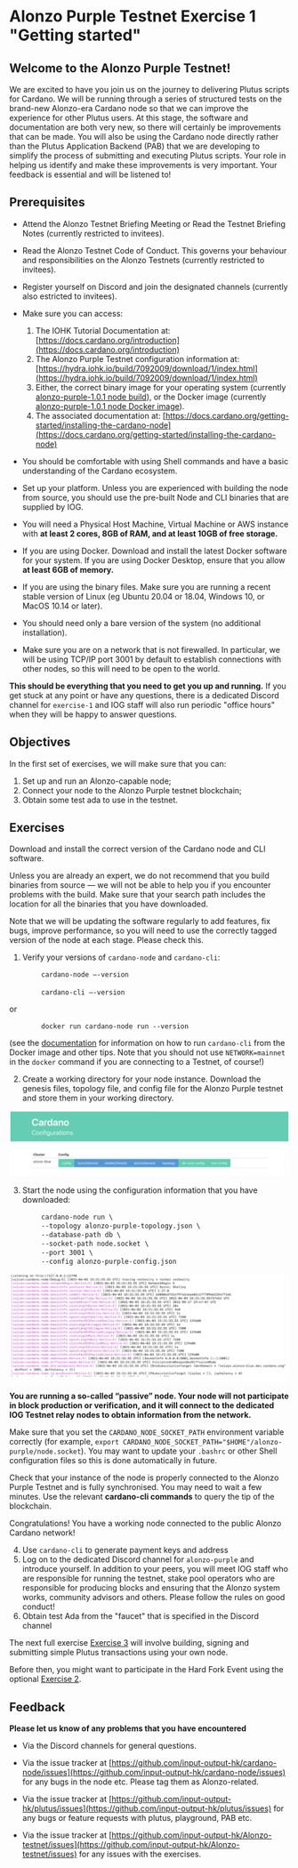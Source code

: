 # Alonzo Purple Testnet Exercise 1 "Getting started"

## Welcome to the Alonzo Purple Testnet!  

We are excited to have you join us on the journey to delivering Plutus scripts for Cardano.  We will be running through a series of structured tests on the brand-new Alonzo-era Cardano node so that we can improve the experience for other Plutus users.  At this stage, the software and documentation are both very new, so there will certainly be improvements that can be made.  You will also be using the Cardano node directly rather than the Plutus Application Backend (PAB) that we are developing to simplify the process of submitting and executing Plutus scripts. Your role in helping us identify and make these improvements is very important.  Your feedback is essential and will be listened to!

## Prerequisites

- Attend the Alonzo Testnet Briefing Meeting or Read the Testnet Briefing Notes (currently restricted to invitees).
- Read the Alonzo Testnet Code of Conduct.  This governs your behaviour and responsibilities on the Alonzo Testnets (currently restricted to invitees).
- Register yourself on Discord and join the designated channels (currently also estricted to invitees).
- Make sure you can access:


	1. The IOHK Tutorial Documentation at: [https://docs.cardano.org/introduction](https://docs.cardano.org/introduction)
	2. The Alonzo Purple Testnet configuration information at: [https://hydra.iohk.io/build/7092009/download/1/index.html](https://hydra.iohk.io/build/7092009/download/1/index.html)
	3. Either, the correct binary image for your operating system (currently [alonzo-purple-1.0.1 node build](https://github.com/input-output-hk/cardano-node/actions/runs/1104674085)), or
the Docker image (currently [alonzo-purple-1.0.1 node Docker image](https://hub.docker.com/layers/inputoutput/cardano-node/alonzo-purple-1.0.1/images/sha256-c6c91851ae1f9db8975030fd51ad7a2f0f2f30e8d23ae4239114b1ef8931599c?context=explore)).
	4. The associated documentation at: [https://docs.cardano.org/getting-started/installing-the-cardano-node](https://docs.cardano.org/getting-started/installing-the-cardano-node)


- You should be comfortable with using Shell commands and have a basic understanding of the Cardano ecosystem.

- Set up your platform.  Unless you are experienced with building the node from source, you should use the pre-built Node and CLI binaries that are supplied by IOG.

- You will need a Physical Host Machine, Virtual Machine or AWS instance with **at least 2 cores, 8GB of RAM, and at least 10GB of free storage.**
- If you are using Docker.
Download and install the latest Docker software for your system.  If you are using Docker Desktop, ensure that you allow **at least 6GB of memory.**
- If you are using the binary files.
Make sure you are running a recent stable version of Linux (eg Ubuntu 20.04 or 18.04, Windows 10, or MacOS 10.14 or later).  


- You should need only a bare version of the system (no additional installation).

- Make sure you are on a network that is not firewalled. In particular, we will be using TCP/IP port 3001 by default to establish connections with other nodes, so this will need to be open to the world.

**This should be everything that you need to get you up and running.**
 If you get stuck at any point or have any questions, there is a dedicated Discord channel for `exercise-1` and IOG staff will also run periodic "office hours" when they will be happy to answer questions.

## Objectives

In the first set of exercises, we will make sure that you can:

1. Set up and run an Alonzo-capable node;
2. Connect your node to the Alonzo Purple testnet blockchain;
3. Obtain some test ada to use in the testnet.

## Exercises

Download and install the correct version of the Cardano node and CLI software.  

Unless you are already an expert, we do not recommend that you build binaries from source — we will not be able to help you if you encounter problems with the build. Make sure that your search path includes the location for all the binaries that you have downloaded.

Note that we will be updating the software regularly to add features, fix bugs, improve performance, so you will need to use the correctly tagged version of the node at each stage.  Please check this.

1. Verify your versions of `cardano-node` and `cardano-cli`:

```
		cardano-node –-version

		cardano-cli –-version
```
or

```
		docker run cardano-node run --version
```

(see the [documentation](https://github.com/input-output-hk/Alonzo-testnet/blob/main/documentation/docker.md) for information on how to run `cardano-cli` from the Docker image and other tips. Note that you should not use `NETWORK=mainnet` in the `docker` command if you are connecting to a Testnet, of course!)

2. Create a working directory for your node instance.  Download the genesis files, topology file, and config file for the Alonzo Purple testnet and store them in your working directory.  

![](images/configurations.png)

3. Start the node using the configuration information that you have downloaded:

```
		cardano-node run \
		--topology alonzo-purple-topology.json \
		--database-path db \
		--socket-path node.socket \
		--port 3001 \
		--config alonzo-purple-config.json
```
![](images/node_running.png)

**You are running a so-called “passive” node.  Your node will not participate in block production or verification, and it will connect to the dedicated IOG Testnet relay nodes to obtain information from the network.**

Make sure that you set the `CARDANO_NODE_SOCKET_PATH` environment variable correctly (for example, `export CARDANO_NODE_SOCKET_PATH="$HOME"/alonzo-purple/node.socket`).  You may want to update your `.bashrc` or other Shell configuration files so this is done automatically in future.

Check that your instance of the node is properly connected to the Alonzo Purple Testnet and is fully synchronised.  You may need to wait a few minutes.  Use the relevant **cardano-cli commands** to query the tip of the blockchain.

Congratulations!  You have a working node connected to the public Alonzo Cardano network!

4. Use `cardano-cli` to generate payment keys and address
6. Log on to the dedicated Discord channel for `alonzo-purple` and introduce yourself.  In addition to your peers, you will meet IOG staff who are responsible for running the testnet, stake pool operators who are responsible for producing blocks and ensuring that the Alonzo system works, community advisors and others. Please follow the rules on good conduct!
5. Obtain test Ada from the "faucet" that is specified in the Discord channel

The next full exercise [Exercise 3](3_Alonzo-purple-exercise-3.md) will involve building, signing and submitting simple Plutus transactions using your own node.  

Before then, you might want to participate in the Hard Fork Event using the optional [Exercise 2](2_Alonzo-purple-exercise-2.md).

## Feedback


**Please let us know of any problems that you have encountered**

- Via the Discord channels for general questions.

- Via the issue tracker at [https://github.com/input-output-hk/cardano-node/issues](https://github.com/input-output-hk/cardano-node/issues) for any bugs in the node etc.  Please tag them as Alonzo-related.

- Via the issue tracker at [https://github.com/input-output-hk/plutus/issues](https://github.com/input-output-hk/plutus/issues) for any bugs or feature requests with plutus, playground, PAB etc.

- Via the issue tracker at [https://github.com/input-output-hk/Alonzo-testnet/issues](https://github.com/input-output-hk/Alonzo-testnet/issues) for any issues with the exercises.


